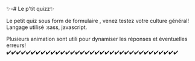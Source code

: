 ✨-# Le p'tit quizz✨

Le petit quiz sous form de formulaire , venez testez votre culture général!
Langage utilisé :sass, javascript.

Plusieurs animation sont utili pour dynamiser les réponses et éventuelles erreurs!
✔️✔️✔️✔️✔️✔️✔️✔️✔️✔️✔️✔️✔️✔️✔️✔️✔️✔️✔️✔️✔️✔️✔️✔️✔️✔️✔️✔️✔️✔️✔️✔️✔️✔️✔️




